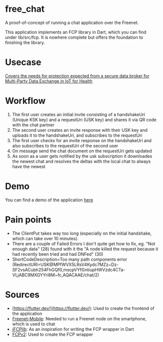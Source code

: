 # free_chat

A proof-of-concept of running a chat application over the Freenet.

This application implements an FCP library in Dart, which you can find under lib/src/fcp.
It is nowhere complete but offers the foundation to finishing the library.

# Usecase
[Covers the needs for protection expected from a secure data broker for Multi-Party Data Exchange in IoT for Health](https://www.igi-global.com/chapter/using-freenet-as-a-broker-for-multi-party-data-exchange-in-iot-for-health/257911)

# Workflow
1. The first user creates an initial invite consisting of a handshakeUri (Unique KSK key) and a requestUri (USK key) and shares it via QR code with the chat partner
2. The second user creates an invite response with their USK key and uploads it to the handshakeUri, and subscribes to the requestUri
3. The first user checks for an invite response on the handshakeUri and also subscribes to the requestUri of the second user
4. On message send the chat document on the requestUri gets updated
5. As soon as a user gets notified by the usk subscription it downloades the newest chat and resolves the deltas with the local chat to always have the newest

# Demo
You can find a demo of the application [here](https://youtu.be/BP_sBDDAPgU)

# Pain points
- The ClientPut takes way too long (especially on the initial handshake, which can take over 10 minutes).
- There are a couple of Failed Errors I don't quite get how to fix, eg. "Not enough data" (28) found with it the "A node killed the request because it had recently been tried and had DNFed" (30)
- ShortCodeDescription=Too many path components error (RedirectURI=USK@MPfWVX5LRsV4Kydc7MZz~Dz-SF2vsACubh254FhGQf0,mscpVYfGntiupHWVzdc4CTa-VLjABC9MXGYYri8M~fc,AQACAAE/chat/2)



# Sources
- [https://flutter.dev/](https://flutter.dev/): Used to create the frontend of the application
- [Freenet-Mobile](https://github.com/freenet-mobile/app): Needed to run a Freenet node on the smartphone, which is used to chat
- [jFCPlib](https://github.com/Bombe/jFCPlib): As an inspiration for writing the FCP wrapper in Dart
- [FCPv2](https://github.com/freenet/wiki/wiki/FCPv2): Used to create the FCP wrapper